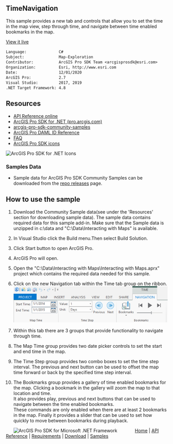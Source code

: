## TimeNavigation

<!-- TODO: Write a brief abstract explaining this sample -->
This sample provides a new tab and controls that allow you to set the time in the map view, step through time, and navigate between time enabled bookmarks in the map.  
  


<a href="http://pro.arcgis.com/en/pro-app/sdk/" target="_blank">View it live</a>

<!-- TODO: Fill this section below with metadata about this sample-->
```
Language:              C#
Subject:               Map-Exploration
Contributor:           ArcGIS Pro SDK Team <arcgisprosdk@esri.com>
Organization:          Esri, http://www.esri.com
Date:                  12/01/2020
ArcGIS Pro:            2.7
Visual Studio:         2017, 2019
.NET Target Framework: 4.8
```

## Resources

* [API Reference online](https://pro.arcgis.com/en/pro-app/sdk/api-reference)
* <a href="https://pro.arcgis.com/en/pro-app/sdk/" target="_blank">ArcGIS Pro SDK for .NET (pro.arcgis.com)</a>
* [arcgis-pro-sdk-community-samples](https://github.com/Esri/arcgis-pro-sdk-community-samples)
* [ArcGIS Pro DAML ID Reference](https://github.com/Esri/arcgis-pro-sdk/wiki/ArcGIS-Pro-DAML-ID-Reference)
* [FAQ](https://github.com/Esri/arcgis-pro-sdk/wiki/FAQ)
* [ArcGIS Pro SDK icons](https://github.com/Esri/arcgis-pro-sdk/releases/tag/2.4.0.19948)

![ArcGIS Pro SDK for .NET Icons](https://Esri.github.io/arcgis-pro-sdk/images/Home/Image-of-icons.png  "ArcGIS Pro SDK Icons")

### Samples Data

* Sample data for ArcGIS Pro SDK Community Samples can be downloaded from the [repo releases](https://github.com/Esri/arcgis-pro-sdk-community-samples/releases) page.  

## How to use the sample
<!-- TODO: Explain how this sample can be used. To use images in this section, create the image file in your sample project's screenshots folder. Use relative url to link to this image using this syntax: ![My sample Image](FacePage/SampleImage.png) -->
1. Download the Community Sample data(see under the 'Resources' section for downloading sample data).  The sample data contains required data for this sample add-in.  Make sure that the Sample data is unzipped in c:\data and "C:\Data\Interacting with Maps" is available.  
1. In Visual Studio click the Build menu.Then select Build Solution.    
1. Click Start button to open ArcGIS Pro.  
1. ArcGIS Pro will open.    
1. Open the "C:\Data\Interacting with Maps\Interacting with Maps.aprx" project which contains the required data needed for this sample.  
1. Click on the new Navigation tab within the Time tab group on the ribbon.    
![UI](screenshots/UICommands.png)    
  
1. Within this tab there are 3 groups that provide functionality to navigate through time.  
1. The Map Time group provides two date picker controls to set the start and end time in the map.  
1. The Time Step group provides two combo boxes to set the time step interval. The previous and next button can be used to offset the map time forward or back by the specified time step interval.  
1. The Bookmarks group provides a gallery of time enabled bookmarks for the map. Clicking a bookmark in the gallery will zoom the map to that location and time.   
It also provides play, previous and next buttons that can be used to navigate between the time enabled bookmarks.   
These commands are only enabled when there are at least 2 bookmarks in the map. Finally it provides a slider that can be used to set how quickly to move between bookmarks during playback.  
  


<!-- End -->

&nbsp;&nbsp;&nbsp;&nbsp;&nbsp;&nbsp;<img src="https://esri.github.io/arcgis-pro-sdk/images/ArcGISPro.png"  alt="ArcGIS Pro SDK for Microsoft .NET Framework" height = "20" width = "20" align="top"  >
&nbsp;&nbsp;&nbsp;&nbsp;&nbsp;&nbsp;&nbsp;&nbsp;&nbsp;&nbsp;&nbsp;&nbsp;
[Home](https://github.com/Esri/arcgis-pro-sdk/wiki) | <a href="https://pro.arcgis.com/en/pro-app/sdk/api-reference" target="_blank">API Reference</a> | [Requirements](https://github.com/Esri/arcgis-pro-sdk/wiki#requirements) | [Download](https://github.com/Esri/arcgis-pro-sdk/wiki#installing-arcgis-pro-sdk-for-net) | <a href="https://github.com/esri/arcgis-pro-sdk-community-samples" target="_blank">Samples</a>

